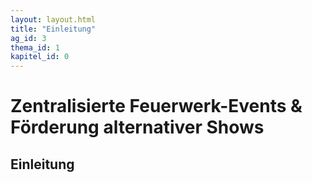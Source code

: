 ```yaml
---
layout: layout.html
title: "Einleitung"
ag_id: 3
thema_id: 1
kapitel_id: 0
---
```


# Zentralisierte Feuerwerk-Events & Förderung alternativer Shows

## Einleitung
